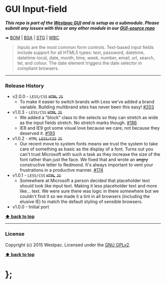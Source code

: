 GUI Input-field
===============

***This repo is part of the [Westpac GUI](http://gel.westpacgroup.com.au/GUI/) and is setup as a submodule. Please submit any issues with this or any other
module in our [GUI-source repo](https://github.com/WestpacCXTeam/GUI-source/issues)***

➠
[BOM](http://westpaccxteam.github.io/GUI-input-fields/tests/BOM/) |
[BSA](http://westpaccxteam.github.io/GUI-input-fields/tests/BSA/) |
[STG](http://westpaccxteam.github.io/GUI-input-fields/tests/STG/) |
[WBC](http://westpaccxteam.github.io/GUI-input-fields/tests/WBC/)

> Inputs are the most common form controls. Text-based input fields include support for all HTML5 types: text, password, datetime, datetime-local, date, month,
> time, week, number, email, url, search, tel, and colour. The date element triggers the date selector in compliant browsers.

----------------------------------------------------------------------------------------------------------------------------------------------------------------


### Release History

* v2.0.0 - `LESS/CSS` ~~`HTML`~~ ~~`JS`~~
	* To make it easier to switch brands with Less we’ve added a brand variable. Building multibrand sites has never been this easy!
		[#203](https://github.com/WestpacCXTeam/GUI-source/issues/203)
* v1.0.3 - `LESS/CSS` ~~`HTML`~~ ~~`JS`~~
	* We added a "block" class to the selects so they can stretch as wide as the input fields stretch. No stretch marks though.
		[#186](https://github.com/WestpacCXTeam/GUI-source/issues/186)
	* IE8 and IE9 got some visual love because we care, not because they deserved it.
		[#193](https://github.com/WestpacCXTeam/GUI-source/issues/193)
* v1.0.2 - `HTML` ~~`LESS/CSS`~~ ~~`JS`~~
	* Our recent move to system fonts means we trust the system to take care of something as basic as the display of a font. Turns out you can't trust Microsoft
		with such a task as they increase the size of the font rather than just the face. We fixed that and wrote an ~~angry~~ constructive letter to Redmond.
		It's always important to vent your frustrations in a productive manner.
		[#174](https://github.com/WestpacCXTeam/GUI-source/issues/174)
* v1.0.1 - `LESS/CSS` ~~`HTML`~~ ~~`JS`~~
	* Somewhere at Microsoft a person decided that placeholder text should look like input text. Making it less placeholder text and more like... text.
		We were sure there was logic in there somewhere but we couldn't find it so we made it a tint in all browsers (including the elusive IE) to match the default
		styling of sensible browsers.
* v1.0.0 - Initial port

**[⬆ back to top](#content)**


----------------------------------------------------------------------------------------------------------------------------------------------------------------


### License

Copyright (c) 2015 Westpac. Licensed under the [GNU GPLv2](https://raw.githubusercontent.com/WestpacCXTeam/GUI-source/master/LICENSE).

**[⬆ back to top](#content)**

# };